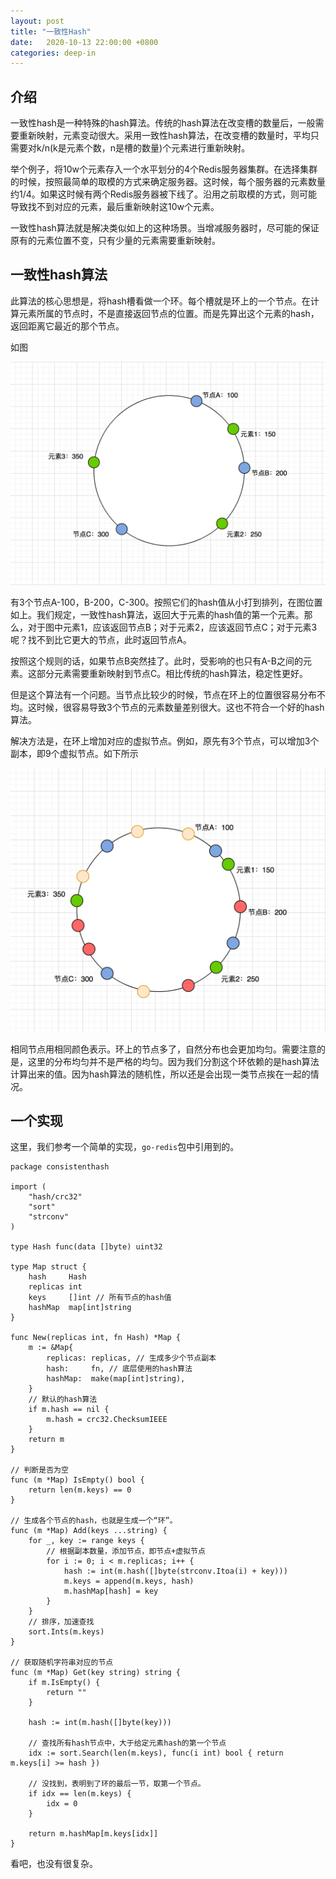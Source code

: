 ```yaml
---
layout: post
title: "一致性Hash"
date:   2020-10-13 22:00:00 +0800
categories: deep-in
---
```

## 介绍

一致性hash是一种特殊的hash算法。传统的hash算法在改变槽的数量后，一般需要重新映射，元素变动很大。采用一致性hash算法，在改变槽的数量时，平均只需要对k/n(k是元素个数，n是槽的数量)个元素进行重新映射。

举个例子，将10w个元素存入一个水平划分的4个Redis服务器集群。在选择集群的时候，按照最简单的取模的方式来确定服务器。这时候，每个服务器的元素数量约1/4。如果这时候有两个Redis服务器被下线了。沿用之前取模的方式，则可能导致找不到对应的元素，最后重新映射这10w个元素。

一致性hash算法就是解决类似如上的这种场景。当增减服务器时，尽可能的保证原有的元素位置不变，只有少量的元素需要重新映射。

## 一致性hash算法

此算法的核心思想是，将hash槽看做一个环。每个槽就是环上的一个节点。在计算元素所属的节点时，不是直接返回节点的位置。而是先算出这个元素的hash，返回距离它最近的那个节点。

如图

![img](/assert/imgs/consisthash_1.png)

有3个节点A-100，B-200，C-300。按照它们的hash值从小打到排列，在图位置如上。我们规定，一致性hash算法，返回大于元素的hash值的第一个元素。那么，对于图中元素1，应该返回节点B；对于元素2，应该返回节点C；对于元素3呢？找不到比它更大的节点，此时返回节点A。

按照这个规则的话，如果节点B突然挂了。此时，受影响的也只有A-B之间的元素。这部分元素需要重新映射到节点C。相比传统的hash算法，稳定性更好。

但是这个算法有一个问题。当节点比较少的时候，节点在环上的位置很容易分布不均。这时候，很容易导致3个节点的元素数量差别很大。这也不符合一个好的hash算法。

解决方法是，在环上增加对应的虚拟节点。例如，原先有3个节点，可以增加3个副本，即9个虚拟节点。如下所示

![img](/assert/imgs/consisthash_2.png)

相同节点用相同颜色表示。环上的节点多了，自然分布也会更加均匀。需要注意的是，这里的分布均匀并不是严格的均匀。因为我们分割这个环依赖的是hash算法计算出来的值。因为hash算法的随机性，所以还是会出现一类节点挨在一起的情况。

## 一个实现

这里，我们参考一个简单的实现，`go-redis`包中引用到的。

```golang
package consistenthash

import (
	"hash/crc32"
	"sort"
	"strconv"
)

type Hash func(data []byte) uint32

type Map struct {
	hash     Hash
	replicas int
	keys     []int // 所有节点的hash值
	hashMap  map[int]string
}

func New(replicas int, fn Hash) *Map {
	m := &Map{
		replicas: replicas, // 生成多少个节点副本
		hash:     fn, // 底层使用的hash算法
		hashMap:  make(map[int]string),
    }
    // 默认的hash算法
	if m.hash == nil {
		m.hash = crc32.ChecksumIEEE
	}
	return m
}

// 判断是否为空
func (m *Map) IsEmpty() bool {
	return len(m.keys) == 0
}

// 生成各个节点的hash，也就是生成一个“环”。
func (m *Map) Add(keys ...string) {
	for _, key := range keys {
        // 根据副本数量，添加节点，即节点+虚拟节点
		for i := 0; i < m.replicas; i++ {
			hash := int(m.hash([]byte(strconv.Itoa(i) + key)))
			m.keys = append(m.keys, hash)
			m.hashMap[hash] = key
		}
    }
    // 排序，加速查找
	sort.Ints(m.keys)
}

// 获取随机字符串对应的节点
func (m *Map) Get(key string) string {
	if m.IsEmpty() {
		return ""
	}

	hash := int(m.hash([]byte(key)))

	// 查找所有hash节点中，大于给定元素hash的第一个节点
	idx := sort.Search(len(m.keys), func(i int) bool { return m.keys[i] >= hash })

	// 没找到，表明到了环的最后一节，取第一个节点。
	if idx == len(m.keys) {
		idx = 0
	}

	return m.hashMap[m.keys[idx]]
}
```

看吧，也没有很复杂。